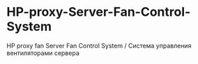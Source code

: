 # HP-proxy-Server-Fan-Control-System
HP proxy fan Server Fan Control System / Система управления вентиляторами сервера

